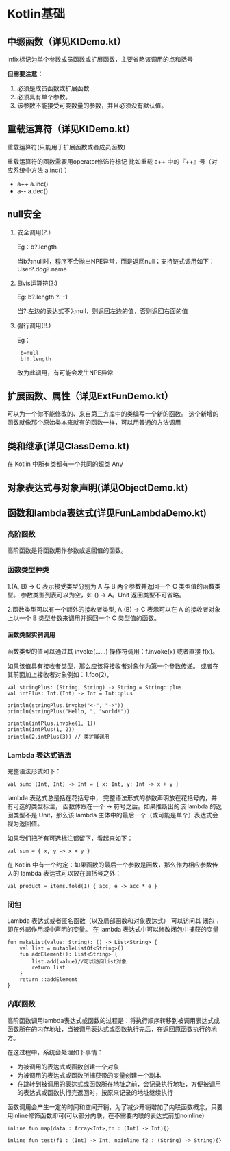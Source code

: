 # Kotlin基础
## 中缀函数（详见KtDemo.kt）

infix标记为单个参数成员函数或扩展函数，主要省略该调用的点和括号

**但需要注意：**

1. 必须是成员函数或扩展函数
2. 必须具有单个参数。
3. 该参数不能接受可变数量的参数，并且必须没有默认值。

## 重载运算符（详见KtDemo.kt）

 重载运算符(只能用于扩展函数或者成员函数)

 重载运算符的函数需要用operator修饰符标记
 比如重载 a++ 中的『++』号（对应系统中方法 a.inc() ）
 * a++	 a.inc()
 * a--   a.dec() 

 ## null安全
 1. 安全调用(?.）

    Eg：b?.length

    当b为null时，程序不会抛出NPE异常，而是返回null；支持链式调用如下：
User?.dog?.name

2. Elvis运算符(?:)

    Eg: b?.length ?: -1

    当?:左边的表达式不为null，则返回左边的值，否则返回右面的值

3. 强行调用(!!.)

    Eg：
    ```
     b=null
     b!!.length
     ```

    改为此调用，有可能会发生NPE异常

## 扩展函数、属性（详见ExtFunDemo.kt）
可以为一个你不能修改的、来自第三方库中的类编写一个新的函数。 这个新增的函数就像那个原始类本来就有的函数一样，可以用普通的方法调用

## 类和继承(详见ClassDemo.kt)
在 Kotlin 中所有类都有一个共同的超类 Any

## 对象表达式与对象声明(详见ObjectDemo.kt)

## 函数和lambda表达式(详见FunLambdaDemo.kt)
### 高阶函数
高阶函数是将函数用作参数或返回值的函数。

### 函数类型种类
1.(A, B) -> C 表示接受类型分别为 A 与 B 两个参数并返回一个 C 类型值的函数类型。 参数类型列表可以为空，如 () -> A。Unit 返回类型不可省略。

2.函数类型可以有一个额外的接收者类型, A.(B) -> C 表示可以在 A 的接收者对象上以一个 B 类型参数来调用并返回一个 C 类型值的函数。

#### 函数类型实例调用
函数类型的值可以通过其 invoke(……) 操作符调用：f.invoke(x) 或者直接 f(x)。

如果该值具有接收者类型，那么应该将接收者对象作为第一个参数传递。 或者在其前面加上接收者对象例如：1.foo(2)，
```
val stringPlus: (String, String) -> String = String::plus
val intPlus: Int.(Int) -> Int = Int::plus

println(stringPlus.invoke("<-", "->"))
println(stringPlus("Hello, ", "world!")) 

println(intPlus.invoke(1, 1))
println(intPlus(1, 2))
println(2.intPlus(3)) // 类扩展调用
```
### Lambda 表达式语法
完整语法形式如下：
```
val sum: (Int, Int) -> Int = { x: Int, y: Int -> x + y }
```
lambda 表达式总是括在花括号中， 完整语法形式的参数声明放在花括号内，并有可选的类型标注， 函数体跟在一个 -> 符号之后。如果推断出的该 lambda 的返回类型不是 Unit，那么该 lambda 主体中的最后一个（或可能是单个）表达式会视为返回值。

如果我们把所有可选标注都留下，看起来如下：
```
val sum = { x, y -> x + y }
```

在 Kotlin 中有一个约定：如果函数的最后一个参数是函数，那么作为相应参数传入的 lambda 表达式可以放在圆括号之外：
```
val product = items.fold(1) { acc, e -> acc * e }
```

### 闭包
Lambda 表达式或者匿名函数（以及局部函数和对象表达式） 可以访问其 闭包 ，即在外部作用域中声明的变量。 在 lambda 表达式中可以修改闭包中捕获的变量
```
fun makeList(value: String): () -> List<String> {
    val list = mutableListOf<String>()
    fun addElement(): List<String> {
        list.add(value)//可以访问list对象
        return list
    }
    return ::addElement
}
```

### 内联函数
高阶函数调用lambda表达式或函数的过程是：将执行顺序转移到被调用表达式或函数所在的内存地址，当被调用表达式或函数执行完后，在返回原函数执行的地方。

在这过程中，系统会处理如下事情：
* 为被调用的表达式或函数创建一个对象
* 为被调用的表达式或函数所捕获带的变量创建一个副本
* 在跳转到被调用的表达式或函数所在地址之前，会记录执行地址，方便被调用的表达式或函数执行完返回时，按原来记录的地址继续执行

函数调用会产生一定的时间和空间开销，为了减少开销增加了内联函数概念，只要用inline修饰函数即可(可以部分内联，在不需要内联的表达式前加noinline)
```
inline fun map(data : Array<Int>,fn : (Int) -> Int){}

inline fun test(f1 : (Int) -> Int, noinline f2 : (String) -> String){}
```
